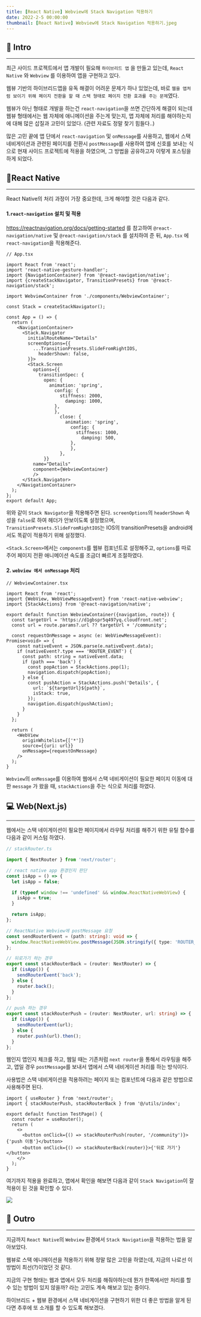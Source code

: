 ```yaml
---
title: [React Native] Webview에 Stack Navigation 적용하기
date: 2022-2-5 00:00:00
thumbnail: [React Native] Webview에 Stack Navigation 적용하기.jpeg
---
```


## 🎯 Intro
---
최근 사이드 프로젝트에서 앱 개발이 필요해 `하이브리드 앱` 을 만들고 있는데, `React Native` 와 `Webview` 를 이용하여 앱을 구현하고 있다.

웹뷰 기반의 하이브리드앱을 유독 해결이 어려운 문제가 하나 있었는데, 바로 `웹을 앱처럼 보이기 위해 페이지 전환을 할 때 스택 형태로 페이지 전환 효과를 주는 문제`였다.

웹뷰가 아닌 형태로 개발을 하는건 `react-navigation`을 쓰면 간단하게
해결이 되는데 웹뷰 형태에서는 웹 자체에 애니메이션을 주는게 맞는지, 앱 자체에 처리를 해야하는지에 대해 많은 삽질과 고민이 있었다. (관련 자료도 정말 찾기 힘들다..)

많은 고민 끝에 앱 단에서 `react-navigation` 및 `onMessage`를 사용하고, 웹에서 스택 네비게이션과 관련된 페이지를 전환시 `postMessage`를 사용하여 앱에 신호를 보내는 식으로 현재 사이드 프로젝트에 적용을 하였으며, 그 방법을 공유하고자 이렇게 포스팅을 하게 되었다.



## 📱React Native
---
React Native의 처리 과정이 가장 중요한데, 크게 해야할 것은 다음과 같다.

#### 1.`react-navigation` 설치 및 적용

https://reactnavigation.org/docs/getting-started
를 참고하여 `@react-navigation/native` 및 `@react-navigation/stack` 를 설치하여 준 뒤, `App.tsx` 에 `react-navigation`을 적용해준다.

``` tsx
// App.tsx

import React from 'react';
import 'react-native-gesture-handler';
import {NavigationContainer} from '@react-navigation/native';
import {createStackNavigator, TransitionPresets} from '@react-navigation/stack';

import WebviewContainer from './components/WebviewContainer';

const Stack = createStackNavigator();

const App = () => {
  return (
    <NavigationContainer>
      <Stack.Navigator
        initialRouteName="Details"
        screenOptions={{
          ...TransitionPresets.SlideFromRightIOS,
            headerShown: false,
        }}>
        <Stack.Screen
          options={{
            transitionSpec: {
              open: {
                animation: 'spring',
                  config: {
                    stiffness: 2000,
                      damping: 1000,
                  },
                  },
                    close: {
                      animation: 'spring',
                        config: {
                          stiffness: 1000,
                            damping: 500,
                        },
                        },
                    },
              }}
          name="Details"
          component={WebviewContainer}
          />
      </Stack.Navigator>
    </NavigationContainer>
  );
};
export default App;

```

위와 같이 `Stack Navigator`을 적용해주면 된다. `screenOptions`의 `headerShown` 속성을 `false`로 하여 헤더가 안보이도록 설정했으며, `TransitionPresets.SlideFromRightIOS`는 IOS의 transitionPresets을 android에서도 똑같이 적용하기 위해 설정했다.

`<Stack.Screen>`에서는 `components`를 웹뷰 컴포넌트로 설정해주고, `options`를 따로 주어 페이지 전환 애니메이션 속도를 조금더 빠르게 조절하였다.

#### 2. `webview 에서 onMessage` 처리

```tsx
// WebviewContainer.tsx

import React from 'react';
import {WebView, WebViewMessageEvent} from 'react-native-webview';
import {StackActions} from '@react-navigation/native';

export default function WebviewContainer({navigation, route}) {
  const targetUrl = 'https://d1gbspr5q497yq.cloudfront.net';
  const url = route.params?.url ?? targetUrl + '/community';

  const requestOnMessage = async (e: WebViewMessageEvent): Promise<void> => {
    const nativeEvent = JSON.parse(e.nativeEvent.data);
    if (nativeEvent?.type === 'ROUTER_EVENT') {
      const path: string = nativeEvent.data;
      if (path === 'back') {
        const popAction = StackActions.pop(1);
        navigation.dispatch(popAction);
      } else {
        const pushAction = StackActions.push('Details', {
          url: `${targetUrl}${path}`,
          isStack: true,
        });
        navigation.dispatch(pushAction);
      }
    }
  };

  return (
    <WebView
      originWhitelist={['*']}
      source={{uri: url}}
      onMessage={requestOnMessage}
    />
  );
}

```

`Webview`의 `onMessage`를 이용하여 웹에서 스택 네비게이션이 필요한 페이지 이동에 대한 `message` 가 왔을 때, `stackActions`을 주는 식으로 처리를 하였다.



## 💻 Web(Next.js)
---

웹에서는 스택 네이게이션이 필요한 페이지에서 라우팅 처리를 해주기 위한 유틸 함수를 다음과 같이 커스텀 하였다.

``` ts
// stackRouter.ts

import { NextRouter } from 'next/router';

// react native app 환경인지 판단
const isApp = () => {
  let isApp = false;

  if (typeof window !== 'undefined' && window.ReactNativeWebView) {
    isApp = true;
  }

  return isApp;
};

// ReactNative Webview에 postMessage 요청
const sendRouterEvent = (path: string): void => {
  window.ReactNativeWebView.postMessage(JSON.stringify({ type: 'ROUTER_EVENT', data: path }));
};

// 뒤로가기 하는 경우
export const stackRouterBack = (router: NextRouter) => {
  if (isApp()) {
    sendRouterEvent('back');
  } else {
    router.back();
  }
};

// push 하는 경우
export const stackRouterPush = (router: NextRouter, url: string) => {
  if (isApp()) {
    sendRouterEvent(url);
  } else {
    router.push(url).then();
  }
};
```

웹인지 앱인지 체크를 하고, 웹일 때는 기존처럼 `next router`을 통해서 라우팅을 해주고, 앱일 경우 `postMessage`를 보내서 앱에서 스택 네비게이션 처리를 하는 방식이다.

사용법은 스택 네비게이션을 적용하려는 페이지 또는 컴포넌트에 다음과 같은 방법으로 사용해주면 된다.
```tsx
import { useRouter } from 'next/router';
import { stackRouterPush, stackRouterBack } from '@/utils/index';

export default function TestPage() {
  const router = useRouter();
  return (
    <>
      <button onClick={() => stackRouterPush(router, '/community')}>{'push 이동'}</button>
      <button onClick={() => stackRouterBack(router)}>{'뒤로 가기'}</button>
    </>
  );
}
```

여기까지 적용을 완료하고, 앱에서 확인을 해보면 다음과 같이 `Stack Navigation`이 잘 적용이 된 것을 확인할 수 있다.

![](https://images.velog.io/images/rkd028/post/0d1477af-e93c-4c16-a3db-49069daa778f/Feb-05-2022%2019-38-35.gif)



## 🙌 Outro
---
지금까지 `React Native`의 `Webview` 환경에서 `Stack Navigation`을 적용하는 법을 알아보았다.

웹뷰로 스택 에니매이션을 적용하기 위해 정말 많은 고민을 하였는데, 지금의 나로선 이 방법이 최선(?)이었던 것 같다.

지금의 구현 형태는 웹과 앱에서 모두 처리를 해줘야하는데 뭔가 한쪽에서만 처리를 할 수 있는 방법이 있지 않을까? 라는 고민도 계속 해보고 있는 중이다.

하이브리드 + 웹뷰 환경에서 스택 네비게이션을 구현하기 위한 더 좋은 방법을 알게 된다면 추후에 또 소개를 할 수 있도록 해보겠다.

